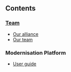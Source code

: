 ## Contents

### [Team](team/index.md)
- [Our alliance](team/alliance.md)
- [Our team](team/team.md)

### Modernisation Platform
- [User guide](user-guide/index.md)
